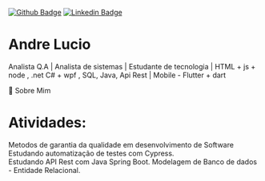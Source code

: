 [![Github Badge](https://img.shields.io/badge/-Github-000?style=for-the-badge&logo=Github&logoColor=white&link=https://github.com/AndreLucyo2)](https://github.com/AndreLucyo2)
[![Linkedin Badge](https://img.shields.io/badge/-LinkedIn-blue?style=for-the-badge&logo=Linkedin&logoColor=white&link=https://www.linkedin.com/in/andré-silva-ab030b57/)](https://www.linkedin.com/in/andré-silva-ab030b57/)

# Andre Lucio

Analista Q.A | Analista de sistemas | Estudante de tecnologia | HTML + js + node , .net C# + wpf , SQL, Java, Api Rest | Mobile - Flutter + dart

💬 Sobre Mim  

# Atividades: 
Metodos de garantia da qualidade em desenvolvimento de Software
Estudando automatização de testes com Cypress.     
Estudando API Rest com Java Spring Boot. 
Modelagem de Banco de dados - Entidade Relacional.

<!--
**AndreLucyo2/AndreLucyo2** is a ✨ _special_ ✨ repository because its `README.md` (this file) appears on your GitHub profile.

Here are some ideas to get you started:

- 🔭 I’m currently working on ...
- 🌱 I’m currently learning ...
- 👯 I’m looking to collaborate on ...
- 🤔 I’m looking for help with ...
- 💬 Ask me about ...
- 📫 How to reach me: ...
- 😄 Pronouns: ...
- ⚡ Fun fact: ...
-->

